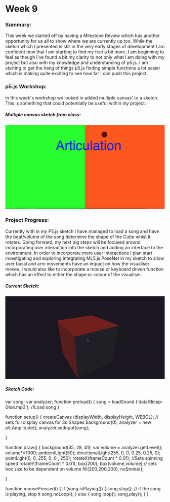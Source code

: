 # Week 9

### Summary:
This week we started off by having a Milestone Review which has another opportunity for us all to show where we are currently up too. While the sketch which I presented is still in the very early stages of development I am confident now that I am starting to find my feet a bit more. I am beginning to feel as though I've found a bit my clarity to not only what I am doing with my project but also with my knowledge and understanding of p5.js. I am starting to get the hang of things p5.js finding simple functions a lot easier which is making quite exciting to see how far I can push this project.

### p5.js Workshop:
In this week's workshop we looked in added multiple canvas' to a sketch. This is something that could potentially be useful within my project. 

##### Multiple canvas sketch from class:
![](multiplecanvassketch.png)

### Project Progress:
Currently with in my P5.js sketch I have managed to load a song and have the beat/volume of the song determine the shape of the Cube whist it rotates. Going forward, my next big steps will be focused around incorporating user interaction into the sketch and adding an interface to the environment. In order to incorporate more user interactions I plan start investigating and exploring integrating ML5.js PoseNet in my sketch to allow user facial and arm movements have an impact on how the visualiser moves. I would also like to incorporate a mouse or keyboard driven function which has an effect to either the shape or colour of the visualiser.

##### Current Sketch:
![](Articulation.gif)

##### Sketch Code: 


var song; 
var analyzer;
function preload() {
 song = loadSound ('data/Bicep-Glue.mp3'); //Load song
}

function setup() {
  createCanvas (displayWidth, displayHeight, WEBGL); // sets full display canvas for 3d Shapes
  background(0);
  analyzer = new p5.Amplitude();
  analyzer.setInput(song);

}

function draw() {
  background(35, 28, 41);
  var volume = analyzer.getLevel();
  volume*=1000;
  ambientLight(50);
  directionalLight(255, 0, 0, 0.25, 0.25, 0);
  pointLight(0, 0, 255, 0, 0 , 250);
  rotateX(frameCount * 0.01); //Sets spinning speed 
  rotateY(frameCount * 0.01);
  box(200);
  box(volume,volume);// sets box size to be dependent on volume 
  fill(200,200,200);
  noStroke();

}


function mousePressed() {
  if (song.isPlaying()) {
     song.stop(); // if the song is playing, stop it
     song.noLoop();
  }
  else {
    song.loop();
    song.play(); 
  }
}
